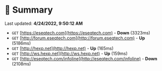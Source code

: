 # 📖 Summary
Last updated: **4/24/2022, 9:50:12 AM**

- `GET` [https://eseqtech.com](https://eseqtech.com) - **Down** (3323ms)
- `GET` [http://forum.eseqtech.com](http://forum.eseqtech.com) - **Up** (5186ms)
- `GET` [http://hexp.net](http://hexp.net) - **Up** (165ms)
- `GET` [http://ws.hexp.net](http://ws.hexp.net) - **Up** (159ms)
- `GET` [http://eseqtech.com/infoline](http://eseqtech.com/infoline) - **Down** (2108ms)
